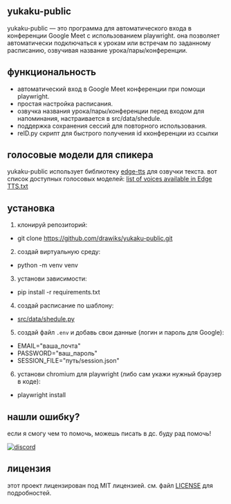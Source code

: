 ## yukaku-public

yukaku-public — это программа для автоматического входа в конференции Google Meet с использованием playwright. она позволяет автоматически подключаться к урокам или встречам по заданному расписанию, озвучивая название урока/пары/конференции.

## функциональность

- автоматический вход в Google Meet конференции при помощи playwright.
- простая настройка расписания.
- озвучка названия урока/пары/конференции перед входом для напоминания, настраивается в src/data/shedule.
- поддержка сохранения сессий для повторного использования.
- reID.py скрипт для быстрого получения id кконференции из ссылки

## голосовые модели для спикера

yukaku-public использует библиотеку [edge-tts](https://github.com/rany2/edge-tts) для озвучки текста. вот список доступных голосовых моделей:
[list of voices available in Edge TTS.txt](https://gist.github.com/BettyJJ/17cbaa1de96235a7f5773b8690a20462)

## установка

1. клонируй репозиторий:
- git clone https://github.com/drawiks/yukaku-public.git

2. создай виртуальную среду:
- python -m venv venv

3. установи зависимости:
- pip install -r requirements.txt

4. создай расписание по шаблону:
- [src/data/shedule.py](src/data/shedule.py)

5. создай файл `.env` и добавь свои данные (логин и пароль для Google):
- EMAIL="ваша_почта"
- PASSWORD="ваш_пароль"
- SESSION_FILE="путь/session.json"

6. установи chromium для playwright (либо сам укажи нужный браузер в коде):
- playwright install

## нашли ошибку?

если я смогу чем то помочь, можешь писать в дс. буду рад помочь!

[![discord](https://img.shields.io/badge/discord-drawksr-blueviolet)](https://discord.com/users/1016250061937721355)

## лицензия

этот проект лицензирован под MIT лицензией. см. файл [LICENSE](LICENSE) для подробностей.
